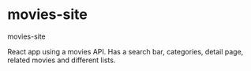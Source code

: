 # movies-site
movies-site

React app using a movies API. Has a search bar, categories, detail page, related movies and different lists.

